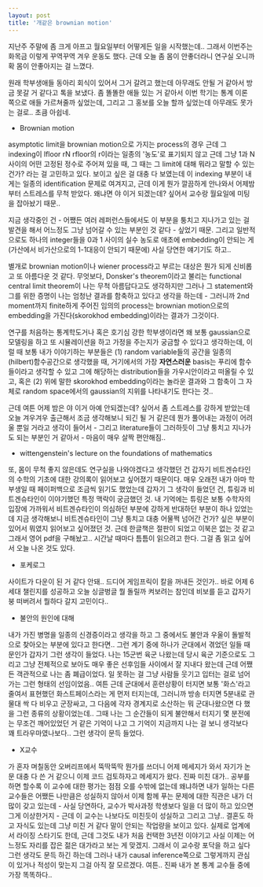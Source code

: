```yaml
---
layout: post
title: '개같은 brownian motion'
---
```


지난주 주말에 좀 크게 아프고 월요일부터 어떻게든 일을 시작했는데.. 그래서 이번주는 화목금 이렇게 꾸역꾸역 겨우 운동도 했다. 근데 오늘 좀 몸이 안좋더라니 연구실 오니까 확 몸이 안좋아지는 걸 느꼈다.

원래 학부생애들 동아리 회식이 있어서 그거 갈려고 했는데 아무래도 안될 거 같아서 방금 못갈 거 같다고 톡을 보냈다. 좀 똘똘한 애들 있는 거 같아서 이번 학기는 통계 이론 쪽으로 애들 가르쳐줄까 싶었는데, 그리고 그 홍보를 오늘 할까 싶었는데 아무래도 못가는 걸로.. 초큼 아쉽네.

- Brownian motion

asymptotic limit을 brownian motion으로 가지는 process의 경우 근데 그 indexing이 lfloor rN rfloor의 r이라는 일종의 '농도'로 표기되지 않고 근데 그냥 1과 N사이의 어떤 고정된 정수로 주어져 있을 때, 그 때는 그 limit에 대해 뭐라고 말할 수 있는건가? 라는 걸 고민하고 있다. 보이고 싶은 걸 대충 다 보였는데 이 indexing 부분이 내게는 일종의 identification 문제로 여겨지고, 근데 이게 뭔가 깔끔하게 안나와서 어제밤부터 스트레스를 무척 받았다. 왜냐면 야 이거 되겠는데? 싶어서 교수랑 월요일에 미팅을 잡아놨기 때문.. 

지금 생각중인 건 - 어쨌든 여러 레퍼런스들에서도 이 부분을 퉁치고 지나가고 있는 걸 발견을 해서 어느정도 그냥 넘어갈 수 있는 부분인 것 같다 - 싶었기 때문. 그리고 일반적으로도 하나의 integer들을 0과 1 사이의 실수 농도로 애초에 embedding이 안되는 게(가산에서 비가산으로의 1-1대응이 안되기 때문에) 사실 당연한 얘기기도 하고.. 

별개로 brownian motion이나 wiener process라고 부르는 대상은 뭔가 되게 신비롭고 또 아름다운 것 같다. 무엇보다, Donsker's theorem이라고 불리는 functional central limit theorem이 나는 무척 아름답다고도 생각하지만 그러나 그 statement와 그를 위한 증명이 나는 엄청난 결과를 함축하고 있다고 생각을 하는데 - 그러니까 2nd moment까지 finite하게 주어진 임의의 process는 brownian motion으로의 embedding을 가진다(skorokhod embedding)이라는 결과가 그것이다. 

연구를 처음하는 통계학도거나 혹은 호기심 강한 학부생이라면 왜 보통 gaussian으로 모델링을 하고 또 시뮬레이션을 하고 가정을 주는지가 궁금할 수 있다고 생각하는데, 이럴 때 보통 내가 이야기하는 부분들은 (1) random variable들의 공간을 일종의 (hilbert)함수공간으로 생각했을 때, 거기에서의 가장 **자연스러운** basis는 푸리에 함수들이라고 생각할 수 있고 그에 해당하는 distribution들을 가우시안이라고 떠올릴 수 있고, 혹은 (2) 위에 말한 skorokhod embedding이라는 놀라운 결과와 그 함축이 그 자체로 random space에서의 gaussian의 지위를 나타내기도 한다는 것..

근데 여튼 어제 밤은 야 이거 아예 안되겠는데? 싶어서 좀 스트레스를 강하게 받았는데 오늘 겨우겨우 출근해서 조금 생각해보니 되긴 될 거 같은데 뭔가 풀어내는 과정이 어려울 뿐일 거라고 생각이 들어서 - 그리고 literature들이 그러하듯이 그냥 퉁치고 지나가도 되는 부분인 거 같아서 - 마음이 매우 살짝 편안해짐.. 

- wittengenstein's lecture on the foundations of mathematics

또, 몸이 무척 좋지 않은데도 연구실을 나와야겠다고 생각했던 건 갑자기 비트겐슈타인의 수학의 기초에 대한 강의록이 읽어보고 싶어졌기 때문이다. 매우 오래전 내가 아마 학부생일 때 페이퍼백으로 조금씩 읽기도 했었는데 갑자기 그 생각이 들었던 건, 튜링과 비트겐슈타인이 이야기했던 특정 맥락이 궁금했던 것. 내 기억에는 튜링은 보통 수학자의 입장에 가까워서 비트겐슈타인이 의심하던 부분에 강하게 반대하던 부분이 하나 있었는데 지금 생각해보니 비트겐슈타인이 그냥 퉁치고 대충 어물쩍 넘어간 건가? 싶은 부분이 있어서 뭐였지 읽어보고 싶어졌던 것. 근데 한글책은 절판이 되었고 이북은 없는 것 같고 그래서 영어 pdf을 구해놨고.. 시간날 때마다 틈틈이 읽으려고 한다. 그걸 좀 읽고 싶어서 오늘 나온 것도 있다.

- 포케로그

사이트가 다운이 된 거 같다 안돼.. 드디어 게임프릭이 칼을 꺼내든 것인가.. 바로 어제 6세대 챌린지를 성공하고 오늘 싱글벙글 뭘 돌릴까 켜보려는 참인데 비보를 듣고 갑자기 붕 떠버려서 뭘하다 갈지 고민이다.. 

- 불안의 원인에 대해

내가 가진 병명을 일종의 신경증이라고 생각을 하고 그 중에서도 불안과 우울이 돌발적으로 찾아오는 부분에 있다고 한다면.. 그런 계기 중에 하나가 군대에서 겪었던 일들 때문인가 갑자기 그런 생각이 들었다. 나는 15군번 육군 나왔는데 당시 육군 기준으로도 그리고 그냥 전체적으로 보아도 매우 좋은 선후임들 사이에서 잘 지내다 왔는데 근데 어쨌든 객관적으로 나는 좀 폐급이었다. 일 못하는 걸 그냥 사람들 웃기고 입터는 걸로 넘어가는 그런 형태의 선임이었음.. 여튼 근데 군대에서 훈련상황이 터지면 보통 '화스'라고 줄여서 표현했던 화스트페이스라는 게 먼저 터지는데, 그러니까 방송 터지면 5분내로 관물대 싹 다 비우고 군장싸고, 그 다음에 각자 경계지로 소산하는 뭐 군대나왔으면 다 했을 그런 종류의 상황이었는데.. 그때 나는 그 순간들이 되게 불안해서 터지기 몇 분전에는 무조건 깨어있었던 거 같은 기억이 나고 그 기억이 지금까지 나는 걸 보니 생각보다 꽤 트라우마였나보다.. 그런 생각이 문득 들었다. 

- X교수

가 혼자 며칠동안 오버리프에서 뚝딱뚝딱 뭔가를 쓰더니 어제 메세지가 와서 자기가 논문 대충 다 쓴 거 같으니 이제 코드 검토하자고 메세지가 왔다. 진짜 미친 대가.. 공부를 하면 할수록 이 교수에 대한 평가는 점점 오를 수밖에 없는데 왜냐하면 내가 일하는 다른 교수들은 어쨌든 나만큼은 성실하지 않아서 이제 함께 푸는 문제에 대한 직관은 내가 더 많이 갖고 있는데 - 사실 당연하다, 교수가 박사과정 학생보다 일을 더 많이 하고 있으면 그게 이상한거지 - 근데 이 교수는 나보다도 미친듯이 성실하고 그리고 그냥.. 결혼도 하고 자식도 있는데 그냥 미친 거 같다 말이 안되는 작업량을 보이고 있다. 실제로 업계에서 라이징 스타기도 한데, 근데 그것도 내가 처음 컨택한 3년전 이야기고 사실 이제는 어느정도 자리를 잡은 젊은 대가라고 보는 게 맞겠지. 그래서 이 교수랑 포닥을 하고 싶다 그런 생각도 문득 하긴 하는데 그러나 내가 causal inference쪽으로 그렇게까지 관심이 있거나 적성이 맞는지 그걸 아직 잘 모르겠다. 여튼.. 진짜 내가 본 통계 교수들 중에 가장 똑똑하다.. 




